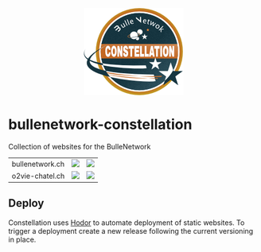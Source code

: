 <div align="center">
  <img src="docs/assets/BN-constellation.png"/>
</div>

# bullenetwork-constellation

Collection of websites for the BulleNetwork

<table>
<tr>
    <td>bullenetwork.ch</td>
    <td>
      <a href="https://github.com/doxa-tech/bullenetwork-constellation/actions/workflows/deploy-bullenetwork-ch.yml">
        <img src="https://github.com/doxa-tech/bullenetwork-constellation/actions/workflows/deploy-bullenetwork-ch.yml/badge.svg?branch=master">
      </a>
    </td>
    <td>
      <a href="https://github.com/doxa-tech/bullenetwork-constellation/releases">
        <img src="https://hodor.doxatech.ch/api/tags/bullenetwork?format=svg">
      </a>
    </td>
</tr>
<tr>
    <td>o2vie-chatel.ch</td>
    <td>
      <a href="https://github.com/doxa-tech/bullenetwork-constellation/actions/workflows/deploy-o2vie-chatel-ch.yml">
        <img src="https://github.com/doxa-tech/bullenetwork-constellation/actions/workflows/deploy-o2vie-chatel-ch.yml/badge.svg">
      </a>
    </td>
    <td>
      <a href="https://github.com/doxa-tech/bullenetwork-constellation/releases">
        <img src="https://hodor.doxatech.ch/api/tags/o2vie?format=svg">
      </a>
    </td>
<tr>
</table>

## Deploy

Constellation uses [Hodor](https://github.com/nkcr/Hodor) to automate deployment
of static websites. To trigger a deployment create a new release following the
current versioning in place.